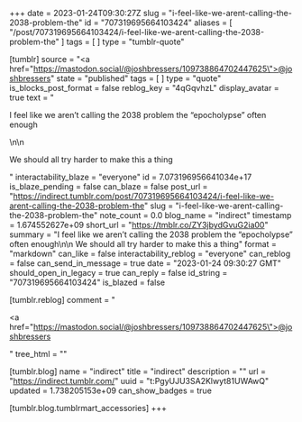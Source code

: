 +++
date = 2023-01-24T09:30:27Z
slug = "i-feel-like-we-arent-calling-the-2038-problem-the"
id = "707319695664103424"
aliases = [ "/post/707319695664103424/i-feel-like-we-arent-calling-the-2038-problem-the" ]
tags = [ ]
type = "tumblr-quote"

[tumblr]
source = "<a href=\"https://mastodon.social/@joshbressers/109738864702447625\">@joshbressers</a>"
state = "published"
tags = [ ]
type = "quote"
is_blocks_post_format = false
reblog_key = "4qGqvhzL"
display_avatar = true
text = "<p>I feel like we aren&rsquo;t calling the 2038 problem the &ldquo;epocholypse&rdquo; often enough</p>\n\n<p>We should all try harder to make this a thing</p>"
interactability_blaze = "everyone"
id = 7.073196956641034e+17
is_blaze_pending = false
can_blaze = false
post_url = "https://indirect.tumblr.com/post/707319695664103424/i-feel-like-we-arent-calling-the-2038-problem-the"
slug = "i-feel-like-we-arent-calling-the-2038-problem-the"
note_count = 0.0
blog_name = "indirect"
timestamp = 1.674552627e+09
short_url = "https://tmblr.co/ZY3jbydGvuG2ia00"
summary = "I feel like we aren’t calling the 2038 problem the “epocholypse” often enough\n\n We should all try harder to make this a thing"
format = "markdown"
can_like = false
interactability_reblog = "everyone"
can_reblog = false
can_send_in_message = true
date = "2023-01-24 09:30:27 GMT"
should_open_in_legacy = true
can_reply = false
id_string = "707319695664103424"
is_blazed = false

[tumblr.reblog]
comment = "<p><a href=\"https://mastodon.social/@joshbressers/109738864702447625\">@joshbressers</a></p>"
tree_html = ""

[tumblr.blog]
name = "indirect"
title = "indirect"
description = ""
url = "https://indirect.tumblr.com/"
uuid = "t:PgyUJU3SA2Klwyt81UWAwQ"
updated = 1.738205153e+09
can_show_badges = true

[tumblr.blog.tumblrmart_accessories]
+++
